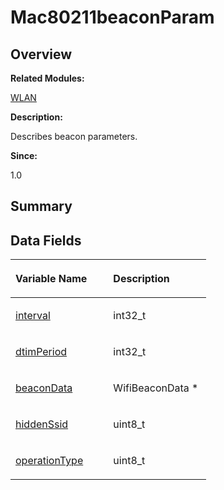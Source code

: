 # Mac80211beaconParam<a name="ZH-CN_TOPIC_0000001054918163"></a>

## **Overview**<a name="section422054602093531"></a>

**Related Modules:**

[WLAN](WLAN.md)

**Description:**

Describes beacon parameters. 

**Since:**

1.0

## **Summary**<a name="section1372736643093531"></a>

## Data Fields<a name="pub-attribs"></a>

<a name="table1561364476093531"></a>
<table><thead align="left"><tr id="row569870514093531"><th class="cellrowborder" valign="top" width="50%" id="mcps1.1.3.1.1"><p id="p201131851093531"><a name="p201131851093531"></a><a name="p201131851093531"></a>Variable Name</p>
</th>
<th class="cellrowborder" valign="top" width="50%" id="mcps1.1.3.1.2"><p id="p435789735093531"><a name="p435789735093531"></a><a name="p435789735093531"></a>Description</p>
</th>
</tr>
</thead>
<tbody><tr id="row442425279093531"><td class="cellrowborder" valign="top" width="50%" headers="mcps1.1.3.1.1 "><p id="p1566866413093531"><a name="p1566866413093531"></a><a name="p1566866413093531"></a><a href="WLAN.md#ga691fb611afdc35bbf6951977119c8772">interval</a></p>
</td>
<td class="cellrowborder" valign="top" width="50%" headers="mcps1.1.3.1.2 "><p id="p2018446678093531"><a name="p2018446678093531"></a><a name="p2018446678093531"></a>int32_t&nbsp;</p>
</td>
</tr>
<tr id="row1751809416093531"><td class="cellrowborder" valign="top" width="50%" headers="mcps1.1.3.1.1 "><p id="p993895321093531"><a name="p993895321093531"></a><a name="p993895321093531"></a><a href="WLAN.md#gad63b5d23db5e2bf8b9ca57bdb7de4c82">dtimPeriod</a></p>
</td>
<td class="cellrowborder" valign="top" width="50%" headers="mcps1.1.3.1.2 "><p id="p383335107093531"><a name="p383335107093531"></a><a name="p383335107093531"></a>int32_t&nbsp;</p>
</td>
</tr>
<tr id="row1080969596093531"><td class="cellrowborder" valign="top" width="50%" headers="mcps1.1.3.1.1 "><p id="p753030538093531"><a name="p753030538093531"></a><a name="p753030538093531"></a><a href="WLAN.md#ga80cf5c2a3596c32ddc1de60d51c3e33d">beaconData</a></p>
</td>
<td class="cellrowborder" valign="top" width="50%" headers="mcps1.1.3.1.2 "><p id="p1144941740093531"><a name="p1144941740093531"></a><a name="p1144941740093531"></a>WifiBeaconData *&nbsp;</p>
</td>
</tr>
<tr id="row1248440896093531"><td class="cellrowborder" valign="top" width="50%" headers="mcps1.1.3.1.1 "><p id="p1988333970093531"><a name="p1988333970093531"></a><a name="p1988333970093531"></a><a href="WLAN.md#gac5c5a9f217e8fdf4d94cf78f8311d254">hiddenSsid</a></p>
</td>
<td class="cellrowborder" valign="top" width="50%" headers="mcps1.1.3.1.2 "><p id="p713257036093531"><a name="p713257036093531"></a><a name="p713257036093531"></a>uint8_t&nbsp;</p>
</td>
</tr>
<tr id="row1328365763093531"><td class="cellrowborder" valign="top" width="50%" headers="mcps1.1.3.1.1 "><p id="p230613446093531"><a name="p230613446093531"></a><a name="p230613446093531"></a><a href="WLAN.md#ga98a709ca72bbd2625125b378c08b6d9e">operationType</a></p>
</td>
<td class="cellrowborder" valign="top" width="50%" headers="mcps1.1.3.1.2 "><p id="p690200382093531"><a name="p690200382093531"></a><a name="p690200382093531"></a>uint8_t&nbsp;</p>
</td>
</tr>
</tbody>
</table>

